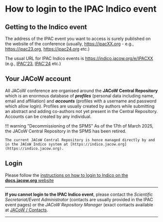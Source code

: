 # How to login to the IPAC Indico event

## Getting to the Indico event

The address of the IPAC event you want to access is surely published on the website of the conference (usually, <https://ipacXX.org> - e.g., <https://ipac23.org>, <https://ipac24.org> etc.)

The usual URL for IPAC Indico events is <https://indico.jacow.org/e/IPACXX> (e.g., [IPAC'23](https://indico.jacow.org/e/IPAC23), [IPAC'24](https://indico.jacow.org/e/IPAC24) etc.)

## Your JACoW account

All JACoW conference are organised around the **JACoW Central Repository** which is an enormous database of **_profiles_** (personal data including name, email and affiliation) and **_accounts_** (profiles with a username and password which allow login). Profiles are usually created by authors while submitting an abstract and adding co-authors not yet present in the Central Repository. Accounts can be created by any individual.

!!! warning "Decommissioning of the SPMS"
    As of the 17th of March 2025, the JACoW Central Repository in the SPMS has been retired. 

    The current JACoW Central Repository is hence managed directly by and in the JACoW Indico system at [https://indico.jacow.org](https://indico.jacow.org).

## Login

Please follow the [instructions on how to login to Indico on the **docs.jacow.org** website](https://docs.jacow.org/General/login/)


--------------------------------------------------------------------------------

**If you cannot login to the IPAC Indico event**, please contact the _Scientific Secretariat/Event Administrator_ (contacts are usually provided in the IPAC event pages) or the _JACoW Repository Manager_ (exact contacts available at [JACoW / Contacts](https://www.jacow.org/Main/Contacts).

--------------------------------------------------------------------------------
